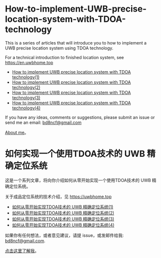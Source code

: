 # How-to-implement-UWB-precise-location-system-with-TDOA-technology
This is a series of articles that will introduce you to how to implement a UWB precise location system using TDOA technology.

For a technical introduction to finished location system, see https://en.uwbhome.top

- [How to implement UWB precise location system with TDOA technology(1)](/en-howto-implement-tdoa-uwb-rtls-1.md)
- [How to implement UWB precise location system with TDOA technology(2)](/en-howto-implement-tdoa-uwb-rtls-2.md)
- [How to implement UWB precise location system with TDOA technology(3)](/en-howto-implement-tdoa-uwb-rtls-3.md)
- [How to implement UWB precise location system with TDOA technology(4)](/en-howto-implement-tdoa-uwb-rtls-4.md)


If you have any ideas, comments or suggestions, please submit an issue or send me an email: bd8ncf@gmail.com

[About me](/cn-about-me.md)。


# 如何实现一个使用TDOA技术的 UWB 精确定位系统
这是一个系列文章，将向你介绍如何从零开始实现一个使用TDOA技术的 UWB 精确定位系统。

关于成品定位系统的技术介绍，见 https://uwbhome.top

- [如何从零开始实现TDOA技术的 UWB 精确定位系统(1)](/cn-howto-implement-tdoa-uwb-rtls-1.md)
- [如何从零开始实现TDOA技术的 UWB 精确定位系统(2)](/cn-howto-implement-tdoa-uwb-rtls-2.md)
- [如何从零开始实现TDOA技术的 UWB 精确定位系统(3)](/cn-howto-implement-tdoa-uwb-rtls-3.md)
- [如何从零开始实现TDOA技术的 UWB 精确定位系统(4)](/cn-howto-implement-tdoa-uwb-rtls-4.md)


如果你有任何想法，或者意见建议，请提 issue，或发邮件给我: bd8ncf@gmail.com.

[点击这里了解我](/cn-about-me.md)。


